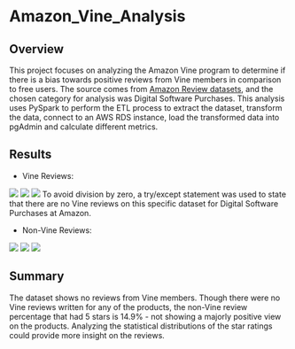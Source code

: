 # Amazon_Vine_Analysis

## Overview

This project focuses on analyzing the Amazon Vine program to determine if there is a bias towards positive reviews from Vine members in comparison to free users. The source comes from [Amazon Review datasets](https://s3.amazonaws.com/amazon-reviews-pds/tsv/index.txt), and the chosen category for analysis was Digital Software Purchases. 
This analysis uses PySpark to perform the ETL process to extract the dataset, transform the data, connect to an AWS RDS instance, load the transformed data into pgAdmin and calculate different metrics.

## Results

* Vine Reviews:

![](/images/total_paid_reviews)
![](/images/paid_star_reviews)
![](/images/paid_star_percent)
To avoid division by zero, a try/except statement was used to state that there are no Vine reviews on this specific dataset for Digital Software Purchases at Amazon.

* Non-Vine Reviews:

![](/images/total_unpaid_reviews)
![](/images/unpaid_star_reviews)
![](/images/unpaid_star_percent)

## Summary

The dataset shows no reviews from Vine members.
Though there were no Vine reviews written for any of the products, the non-Vine review percentage that had 5 stars is 14.9% - not showing a majorly positive view on the products. Analyzing the statistical distributions of the star ratings could provide more insight on the reviews. 

